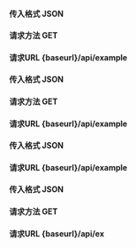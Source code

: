 #### 传入格式 JSON

#### 请求方法 GET

#### 请求URL {baseurl}/api/example

#### 传入格式 JSON

#### 请求方法 GET

#### 请求URL {baseurl}/api/example

#### 传入格式 JSON

#### 请求URL {baseurl}/api/example

#### 传入格式 JSON

#### 请求方法 GET

#### 请求URL {baseurl}/api/ex

